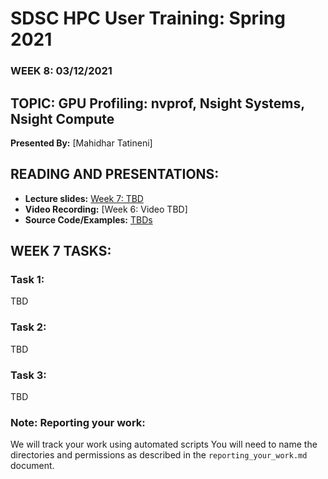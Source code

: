 # SDSC HPC User Training: Spring 2021

###  WEEK 8: 03/12/2021

## TOPIC: GPU Profiling: nvprof, Nsight Systems, Nsight Compute	

**Presented By:** [Mahidhar Tatineni]

## READING AND PRESENTATIONS:

* **Lecture slides:** [Week 7: TBD]()
* **Video Recording:** [Week 6: Video TBD]
* **Source Code/Examples:** [TBDs]()



## WEEK 7 TASKS:

### Task 1: 
TBD

### Task 2:
TBD

### Task 3: 
TBD


### Note: Reporting your work:
We will track your work using automated scripts
You will need to name the directories and permissions as described in the ``reporting_your_work.md`` document.
